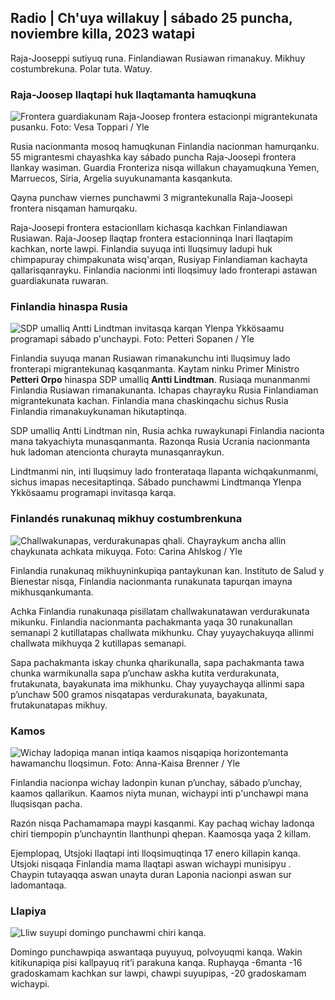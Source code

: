 ## Radio \| Ch'uya willakuy \| sábado 25 puncha, noviembre killa, 2023 watapi

Raja-Jooseppi sutiyuq runa. Finlandiawan Rusiawan rimanakuy. Mikhuy costumbrekuna. Polar tuta. Watuy.

### Raja-Joosep llaqtapi huk llaqtamanta hamuqkuna

![Frontera guardiakunam Raja-Joosep frontera estacionpi migrantekunata pusanku. Foto: Vesa Toppari / Yle](https://qu.willakuykunapi.cdn.yle.fi/imagen/upload/c_cultivo,h_2485,w_4434,x_0,y_0/ar_1.7777777777777777,c_llenado,g_uyakuna,h_675,w_1200/dpr_1.0/q_auto:eco/f_auto/fl_perdida/v1700923049/39-12066516562050c25bf5)

Rusia nacionmanta mosoq hamuqkunan Finlandia nacionman hamurqanku. 55 migrantesmi chayashka kay sábado puncha Raja-Joosepi frontera llankay wasiman. Guardia Fronteriza nisqa willakun chayamuqkuna Yemen, Marruecos, Siria, Argelia suyukunamanta kasqankuta.

Qayna punchaw viernes punchawmi 3 migrantekunalla Raja-Joosepi frontera nisqaman hamurqaku.

Raja-Joosepi frontera estacionllam kichasqa kachkan Finlandiawan Rusiawan. Raja-Joosep llaqtap frontera estacionninqa Inari llaqtapim kachkan, norte lawpi. Finlandia suyuqa inti lluqsimuy ladupi huk chimpapuray chimpakunata wisq'arqan, Rusiyap Finlandiaman kachayta qallarisqanrayku. Finlandia nacionmi inti lloqsimuy lado fronterapi astawan guardiakunata ruwaran.

### Finlandia hinaspa Rusia

![SDP umalliq Antti Lindtman invitasqa karqan Ylenpa Ykkösaamu programapi sábado p'unchaypi. Foto: Petteri Sopanen / Yle](https://qu.willakuykunapi.q_auto:eco/f_auto/fl_perdida/v1700900444/39-12065056561yapay4a0a6)

Finlandia suyuqa manan Rusiawan rimanakunchu inti lluqsimuy lado fronterapi migrantekunaq kasqanmanta. Kaytam ninku Primer Ministro **Petteri Orpo** hinaspa SDP umalliq **Antti Lindtman**. Rusiaqa munanmanmi Finlandia Rusiawan rimanakunanta. Ichapas chayrayku Rusia Finlandiaman migrantekunata kachan. Finlandia mana chaskinqachu sichus Rusia Finlandia rimanakuykunaman hikutaptinqa.

SDP umalliq Antti Lindtman nin, Rusia achka ruwaykunapi Finlandia nacionta mana takyachiyta munasqanmanta. Razonqa Rusia Ucrania nacionmanta huk ladoman atencionta churayta munasqanraykun.

Lindtmanmi nin, inti lluqsimuy lado fronterataqa llapanta wichqakunmanmi, sichus imapas necesitaptinqa. Sábado punchawmi Lindtmanqa Ylenpa Ykkösaamu programapi invitasqa karqa.

### Finlandés runakunaq mikhuy costumbrenkuna

![Challwakunapas, verdurakunapas qhali. Chayraykum ancha allin chaykunata achkata mikuyqa. Foto: Carina Ahlskog / Yle](https://qu.willakuykunapi.q_auto:eco/f_auto/fl_perdida/v1693405582/39-116488464ef488e5f9cd)

Finlandia runakunaq mikhuyninkupiqa pantaykunan kan. Instituto de Salud y Bienestar nisqa, Finlandia nacionmanta runakunata tapurqan imayna mikhusqankumanta.

Achka Finlandia runakunaqa pisillatam challwakunatawan verdurakunata mikunku. Finlandia nacionmanta pachakmanta yaqa 30 runakunallan semanapi 2 kutillatapas challwata mikhunku. Chay yuyaychakuyqa allinmi challwata mikhuyqa 2 kutillapas semanapi.

Sapa pachakmanta iskay chunka qharikunalla, sapa pachakmanta tawa chunka warmikunalla sapa p’unchaw askha kutita verdurakunata, frutakunata, bayakunata ima mikhunku. Chay yuyaychayqa allinmi sapa p’unchaw 500 gramos nisqatapas verdurakunata, bayakunata, frutakunatapas mikhuy.

### Kamos

![Wichay ladopiqa manan intiqa kaamos nisqapiqa horizontemanta hawamanchu lloqsimun. Foto: Anna-Kaisa Brenner / Yle](https://qu.images.cdn.yle.fi/imagen/cargar/c_crop,h_1944,w_3456,x_0,y_1025/ar_1.77777777777777777,c_llenado,g_uyas,h_675,w_1200/dpr_1.0/q_auto:eco/f_auto/fl_perdida/v1641653122/39-89980561d9a329301e9)

Finlandia nacionpa wichay ladonpin kunan p’unchay, sábado p’unchay, kaamos qallarikun. Kaamos niyta munan, wichaypi inti p'unchawpi mana lluqsisqan pacha.

Razón nisqa Pachamamapa maypi kasqanmi. Kay pachaq wichay ladonqa chiri tiempopin p’unchayntin llanthunpi qhepan. Kaamosqa yaqa 2 killam.

Ejemplopaq, Utsjoki llaqtapi inti lloqsimuqtinqa 17 enero killapin kanqa. Utsjoki nisqaqa Finlandia mama llaqtapi aswan wichaypi munisipyu . Chaypin tutayaqqa aswan unayta duran Laponia nacionpi aswan sur ladomantaqa.

### Llapiya

![Lliw suyupi domingo punchawmi chiri kanqa.](https://images.cdn.yle.fi/image/upload/c_crop,h_1080,w_1919,x_0,y_0/ar_1.77777777777777777,c_fill,g_faces,h_675,w_1200/dpr_1.0/q_auto:eco/f_auto/fl_perdida/v1700928265/39-120668565621aeb49ab4)

Domingo punchawpiqa aswantaqa puyuyuq, polvoyuqmi kanqa. Wakin kitikunapiqa pisi kallpayuq rit’i parakuna kanqa. Ruphayqa -6manta -16 gradoskamam kachkan sur lawpi, chawpi suyupipas, -20 gradoskamam wichaypi.